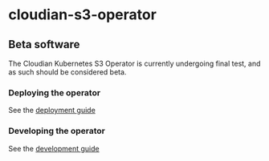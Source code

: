 # cloudian-s3-operator

## Beta software

The Cloudian Kubernetes S3 Operator is currently undergoing final test, and as such should be considered beta.

### Deploying the operator

See the [deployment guide](DEPLOY.md)

### Developing the operator

See the [development guide](DEV.md)

